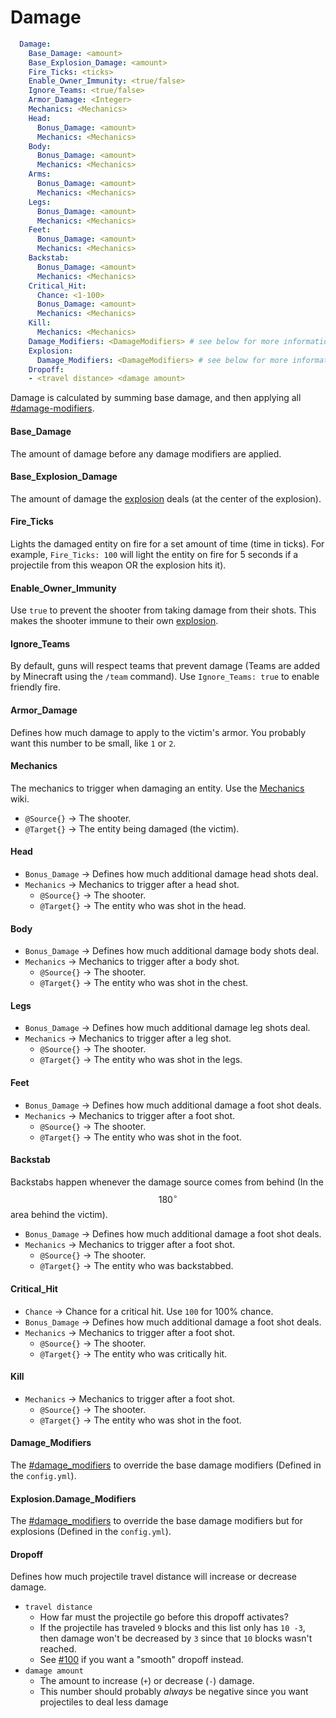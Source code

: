 # Damage

```yaml
  Damage:
    Base_Damage: <amount>
    Base_Explosion_Damage: <amount>
    Fire_Ticks: <ticks>
    Enable_Owner_Immunity: <true/false>
    Ignore_Teams: <true/false>
    Armor_Damage: <Integer>
    Mechanics: <Mechanics>
    Head:
      Bonus_Damage: <amount>
      Mechanics: <Mechanics>
    Body:
      Bonus_Damage: <amount>
      Mechanics: <Mechanics>
    Arms:
      Bonus_Damage: <amount>
      Mechanics: <Mechanics>
    Legs:
      Bonus_Damage: <amount>
      Mechanics: <Mechanics>
    Feet:
      Bonus_Damage: <amount>
      Mechanics: <Mechanics>
    Backstab:
      Bonus_Damage: <amount>
      Mechanics: <Mechanics>
    Critical_Hit:
      Chance: <1-100>
      Bonus_Damage: <amount>
      Mechanics: <Mechanics>
    Kill:
      Mechanics: <Mechanics>
    Damage_Modifiers: <DamageModifiers> # see below for more information
    Explosion:
      Damage_Modifiers: <DamageModifiers> # see below for more information
    Dropoff:
    - <travel distance> <damage amount>
```

Damage is calculated by summing base damage, and then applying all [#damage-modifiers](./#damage-modifiers "mention").&#x20;

#### Base\_Damage

The amount of damage before any damage modifiers are applied.&#x20;

#### Base\_Explosion\_Damage

The amount of damage the [explosion](../explosion/ "mention") deals (at the center of the explosion).&#x20;

#### Fire\_Ticks

Lights the damaged entity on fire for a set amount of time (time in ticks). For example, `Fire_Ticks: 100` will light the entity on fire for 5 seconds if a projectile from this weapon OR the explosion hits it).&#x20;

#### Enable\_Owner\_Immunity&#x20;

Use `true` to prevent the shooter from taking damage from their shots. This makes the shooter immune to their own [explosion](../explosion/ "mention").&#x20;

#### Ignore\_Teams

By default, guns will respect teams that prevent damage (Teams are added by Minecraft using the `/team` command). Use `Ignore_Teams: true` to enable friendly fire.&#x20;

#### Armor\_Damage

Defines how much damage to apply to the victim's armor. You probably want this number to be small, like `1` or `2`.

#### Mechanics

The mechanics to trigger when damaging an entity. Use the [Mechanics](https://app.gitbook.com/o/MgHAZkcfIhs3YcmBjk2r/s/hz7yMxlL81NxAT44nraH/ "mention") wiki.&#x20;

* `@Source{}` -> The shooter.
* `@Target{}` -> The entity being damaged (the victim).

#### Head

* `Bonus_Damage` -> Defines how much additional damage head shots deal.
* `Mechanics` -> Mechanics to trigger after a head shot.
  * `@Source{}` -> The shooter.
  * `@Target{}` -> The entity who was shot in the head.

#### Body

* `Bonus_Damage` -> Defines how much additional damage body shots deal.
* `Mechanics` -> Mechanics to trigger after a body shot.
  * `@Source{}` -> The shooter.
  * `@Target{}` -> The entity who was shot in the chest.

#### Legs

* `Bonus_Damage` -> Defines how much additional damage leg shots deal.
* `Mechanics` -> Mechanics to trigger after a leg shot.
  * `@Source{}` -> The shooter.
  * `@Target{}` -> The entity who was shot in the legs.

#### Feet

* `Bonus_Damage` -> Defines how much additional damage a foot shot deals.
* `Mechanics` -> Mechanics to trigger after a foot shot.
  * `@Source{}` -> The shooter.
  * `@Target{}` -> The entity who was shot in the foot.

#### Backstab

Backstabs happen whenever the damage source comes from behind (In the $$180^{\circ}$$ area behind the victim).&#x20;

* `Bonus_Damage` -> Defines how much additional damage a foot shot deals.
* `Mechanics` -> Mechanics to trigger after a foot shot.
  * `@Source{}` -> The shooter.
  * `@Target{}` -> The entity who was backstabbed.

#### Critical\_Hit

* `Chance` -> Chance for a critical hit. Use `100` for 100% chance.&#x20;
* `Bonus_Damage` -> Defines how much additional damage a foot shot deals.
* `Mechanics` -> Mechanics to trigger after a foot shot.
  * `@Source{}` -> The shooter.
  * `@Target{}` -> The entity who was critically hit.

#### Kill

* `Mechanics` -> Mechanics to trigger after a foot shot.
  * `@Source{}` -> The shooter.
  * `@Target{}` -> The entity who was shot in the foot.

#### Damage\_Modifiers

The [#damage\_modifiers](./#damage\_modifiers "mention") to override the base damage modifiers (Defined in the `config.yml`).&#x20;

#### Explosion.Damage\_Modifiers

The [#damage\_modifiers](./#damage\_modifiers "mention") to override the base damage modifiers but for explosions (Defined in the `config.yml`).

#### Dropoff

Defines how much projectile travel distance will increase or decrease damage.

* `travel distance`
  * How far must the projectile go before this dropoff activates?
  * If the projectile has traveled `9` blocks and this list only has `10 -3`, then damage won't be decreased by `3` since that `10` blocks wasn't reached.
  * See [#100](https://github.com/WeaponMechanics/MechanicsMain/issues/100) if you want a "smooth" dropoff instead.
* `damage amount`
  * The amount to increase (`+`) or decrease (`-`) damage.
  * This number should probably _always_ be negative since you want projectiles to deal less damage
